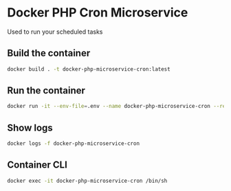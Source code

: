 # Docker PHP Cron Microservice

Used to run your scheduled tasks

## Build the container
```bash
docker build . -t docker-php-microservice-cron:latest
```

## Run the container
```bash
docker run -it --env-file=.env --name docker-php-microservice-cron --restart=unless-stopped -d docker-php-microservice-cron:latest
```

## Show logs
```bash
docker logs -f docker-php-microservice-cron
```

## Container CLI
```bash
docker exec -it docker-php-microservice-cron /bin/sh
```
